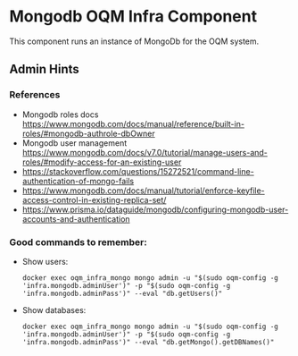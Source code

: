 # Mongodb OQM Infra Component

This component runs an instance of MongoDb for the OQM system.

## Admin Hints

### References

 - Mongodb roles docs https://www.mongodb.com/docs/manual/reference/built-in-roles/#mongodb-authrole-dbOwner
 - Mongodb user management https://www.mongodb.com/docs/v7.0/tutorial/manage-users-and-roles/#modify-access-for-an-existing-user
 - https://stackoverflow.com/questions/15272521/command-line-authentication-of-mongo-fails
 - https://www.mongodb.com/docs/manual/tutorial/enforce-keyfile-access-control-in-existing-replica-set/
 - https://www.prisma.io/dataguide/mongodb/configuring-mongodb-user-accounts-and-authentication

### Good commands to remember:

 - Show users:

   `docker exec oqm_infra_mongo mongo admin -u "$(sudo oqm-config -g 'infra.mongodb.adminUser')" -p "$(sudo oqm-config -g 'infra.mongodb.adminPass')" --eval "db.getUsers()"`
 - Show databases:
   
   `docker exec oqm_infra_mongo mongo admin -u "$(sudo oqm-config -g 'infra.mongodb.adminUser')" -p "$(sudo oqm-config -g 'infra.mongodb.adminPass')" --eval "db.getMongo().getDBNames()"`
